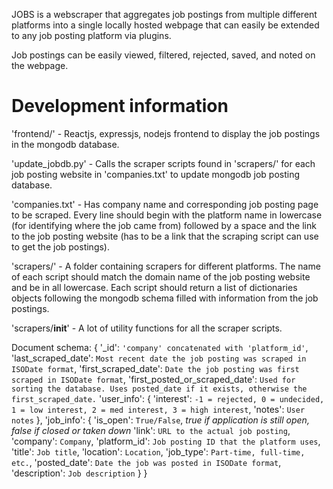 JOBS is a webscraper that aggregates job postings from multiple different platforms into a single locally hosted webpage that can easily be extended to any job posting platform via plugins.

Job postings can be easily viewed, filtered, rejected, saved, and noted on the webpage.

# Development information
'frontend/' - Reactjs, expressjs, nodejs frontend to display the job postings in the mongodb database.

'update_jobdb.py' - Calls the scraper scripts found in 'scrapers/' for each job posting website in 'companies.txt' to update mongodb job posting database.

'companies.txt' - Has company name and corresponding job posting page to be scraped. Every line should begin with the platform name in lowercase (for identifying where the job came from) followed by a space and the link to the job posting website (has to be a link that the scraping script can use to get the job postings).

'scrapers/' - A folder containing scrapers for different platforms. The name of each script should match the domain name of the job posting website and be in all lowercase. Each script should return a list of dictionaries objects following the mongodb schema filled with information from the job postings.

'scrapers/__init__' - A lot of utility functions for all the scraper scripts.

Document schema:
{
    '_id': `'company' concatenated with 'platform_id'`,
    'last_scraped_date': `Most recent date the job posting was scraped in ISODate format`,
    'first_scraped_date': `Date the job posting was first scraped in ISODate format`,
    'first_posted_or_scraped_date': `Used for sorting the database. Uses posted_date if it exists, otherwise the first_scraped_date.`
    'user_info': {
        'interest': `-1 = rejected, 0 = undecided, 1 = low interest, 2 = med interest, 3 = high interest`,
        'notes': `User notes`
    },
    'job_info': {
        'is_open': `True/False`, *true if application is still open, false if closed or taken down*
        'link': `URL to the actual job posting`,
        'company': `Company`,
        'platform_id': `Job posting ID that the platform uses`,
        'title': `Job title`,
        'location': `Location`,
        'job_type': `Part-time, full-time, etc.`,
        'posted_date': `Date the job was posted in ISODate format`,
        'description': `Job description`
    }
}
